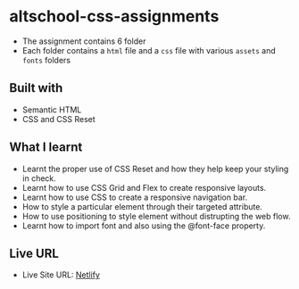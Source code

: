 # altschool-css-assignments
 - The assignment contains 6 folder
 - Each folder contains a `html` file and a `css` file with various `assets` and `fonts` folders

  
## Built with
- Semantic HTML
- CSS and CSS Reset

## What I learnt
- Learnt the proper use of CSS Reset and how they help keep your styling in check.
- Learnt how to use CSS Grid and Flex to create responsive layouts.
- Learnt how to use CSS to create a responsive navigation bar.
- How to style a particular element through their targeted attribute.
- How to use positioning to style element without distrupting the web flow.
- Learnt how to import font and also using the @font-face property.


## Live URL
- Live Site URL: [Netlify](https://altsch-css-assignment.netlify.app/)